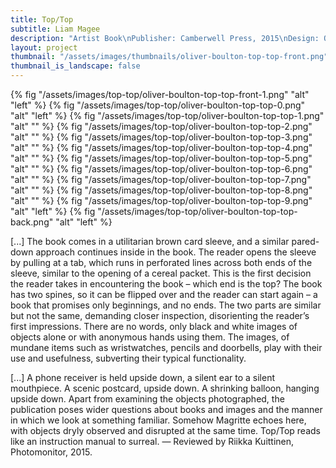 ```yaml
---
title: Top/Top
subtitle: Liam Magee
description: "Artist Book\nPublisher: Camberwell Press, 2015\nDesign: Oliver Boulton\nEditors: Duncan Wooldridge, James Edgar, Oliver Boulton, Sigune Hamann\nEdition of 150, softback, 36pp. + Envelope + insert\nOffset black, PMS ×1\nZ fold, saddle stitch,  215 × 270mm/270 × 215mm\nISBN: 978-1-908971-41-8"
layout: project
thumbnail: "/assets/images/thumbnails/oliver-boulton-top-top-front.png"
thumbnail_is_landscape: false
---
```


{% fig "/assets/images/top-top/oliver-boulton-top-top-front-1.png" "alt" "left" %}
{% fig "/assets/images/top-top/oliver-boulton-top-top-0.png" "alt" "left" %}
{% fig "/assets/images/top-top/oliver-boulton-top-top-1.png" "alt" "" %}
{% fig "/assets/images/top-top/oliver-boulton-top-top-2.png" "alt" "" %}
{% fig "/assets/images/top-top/oliver-boulton-top-top-3.png" "alt" "" %}
{% fig "/assets/images/top-top/oliver-boulton-top-top-4.png" "alt" "" %}
{% fig "/assets/images/top-top/oliver-boulton-top-top-5.png" "alt" "" %}
{% fig "/assets/images/top-top/oliver-boulton-top-top-6.png" "alt" "" %}
{% fig "/assets/images/top-top/oliver-boulton-top-top-7.png" "alt" "" %}
{% fig "/assets/images/top-top/oliver-boulton-top-top-8.png" "alt" "" %}
{% fig "/assets/images/top-top/oliver-boulton-top-top-9.png" "alt" "left" %}
{% fig "/assets/images/top-top/oliver-boulton-top-top-back.png" "alt" "left" %}

[...] The book comes in a utilitarian brown card sleeve, and a similar pared-down approach continues inside in the book. The reader opens the sleeve by pulling at a tab, which runs in perforated lines across both ends of the sleeve, similar to the opening of a cereal packet. This is the first decision the reader takes in encountering the book – which end is the top? The book has two spines, so it can be flipped over and the reader can start again – a book that promises only beginnings, and no ends. The two parts are similar but not the same, demanding closer inspection, disorienting the reader’s first impressions. There are no words, only black and white images of objects alone or with anonymous hands using them. The images, of mundane items such as wristwatches, pencils and doorbells, play with their use and usefulness, subverting their typical functionality.

[...] A phone receiver is held upside down, a silent ear to a silent mouthpiece. A scenic postcard, upside down. A shrinking balloon, hanging upside down. Apart from examining the objects photographed, the publication poses wider questions about books and images and the manner in which we look at something familiar. Somehow Magritte echoes here, with objects dryly observed and disrupted at the same time. Top/Top reads like an instruction manual to surreal. — Reviewed by Riikka Kuittinen, Photomonitor, 2015. 